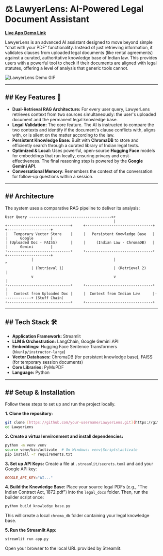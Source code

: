 # ⚖️ LawyerLens: AI-Powered Legal Document Assistant

**[Live App Demo Link](https://huggingface.co/spaces/thawait/LawyerLens)**

LawyerLens is an advanced AI assistant designed to move beyond simple "chat with your PDF" functionality. Instead of just retrieving information, it validates clauses from uploaded legal documents (like rental agreements) against a curated, authoritative knowledge base of Indian law. This provides users with a powerful tool to check if their documents are aligned with legal statutes, offering a level of analysis that generic tools cannot.

![LawyerLens Demo GIF](c:\Users\Rohan\OneDrive\Desktop\Animation.gif)

---

## ## Key Features 🎯

* **Dual-Retrieval RAG Architecture:** For every user query, LawyerLens retrieves context from two sources simultaneously: the user's uploaded document and the permanent legal knowledge base.
* **Legal Validation:** The core feature. The AI is instructed to compare the two contexts and identify if the document's clause conflicts with, aligns with, or is silent on the matter according to the law.
* **Persistent Knowledge Base:** Built with **ChromaDB** to store and efficiently search through a curated library of Indian legal texts.
* **Optimized & Local:** Uses powerful, open-source **Hugging Face** models for embeddings that run locally, ensuring privacy and cost-effectiveness. The final reasoning step is powered by the **Google Gemini API**.
* **Conversational Memory:** Remembers the context of the conversation for follow-up questions within a session.

---

## ## Architecture

The system uses a comparative RAG pipeline to deliver its analysis:

```
User Query -------------------------------------->+
                                                  |
+-----------------------------+     +-------------------------------+     +--------------------+
|   Temporary Vector Store    |     |   Persistent Knowledge Base   |     |      Google        |
| (Uploaded Doc - FAISS)      |     |     (Indian Law - ChromaDB)   |     |      Gemini        |
+-----------------------------+     +-------------------------------+     +--------------------+
            |                                     |                               ^
            | (Retrieval 1)                       | (Retrieval 2)                 |
            v                                     v                               |
+-----------------------------+     +-------------------------------+             |
|   Context from Uploaded Doc |     |  Context from Indian Law      |-------------+ (Stuff Chain)
+-----------------------------+     +-------------------------------+
```

---

## ## Tech Stack 🛠️

* **Application Framework:** Streamlit
* **LLM & Orchestration:** LangChain, Google Gemini API
* **Embeddings:** Hugging Face Sentence Transformers (`hkunlp/instructor-large`)
* **Vector Databases:** ChromaDB (for persistent knowledge base), FAISS (for temporary session documents)
* **Core Libraries:** PyMuPDF
* **Language:** Python

---

## ## Setup & Installation

Follow these steps to set up and run the project locally.

**1. Clone the repository:**
```bash
git clone [https://github.com/your-username/LawyerLens.git](https://github.com/your-username/LawyerLens.git)
cd LawyerLens
```

**2. Create a virtual environment and install dependencies:**
```bash
python -m venv venv
source venv/bin/activate  # On Windows: venv\Scripts\activate
pip install -r requirements.txt
```

**3. Set up API Keys:**
Create a file at `.streamlit/secrets.toml` and add your Google API key:
```toml
GOOGLE_API_KEY="AI..."
```

**4. Build the Knowledge Base:**
Place your source legal PDFs (e.g., "The Indian Contract Act, 1872.pdf") into the `legal_docs` folder. Then, run the builder script once:
```bash
python build_knowledge_base.py
```
This will create a local `chroma_db` folder containing your legal knowledge base.

**5. Run the Streamlit App:**
```bash
streamlit run app.py
```
Open your browser to the local URL provided by Streamlit.
